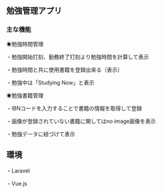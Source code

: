 ## 勉強管理アプリ

### 主な機能

◉勉強時間管理


 ・勉強開始打刻、勤務終了打刻より勉強時間を計算して表示
 
 ・勉強時間と共に使用書籍を登録出来る（表示）
 
 ・勉強中は「Studying Now」と表示
 
 
◉勉強書籍管理

 ・IBNコードを入力することで書籍の情報を取得して登録
 
 ・画像が登録されていない書籍に関してはno image画像を表示
 
 ・勉強データに紐づけて表示
 
## 環境
・Laravel

・Vue.js
